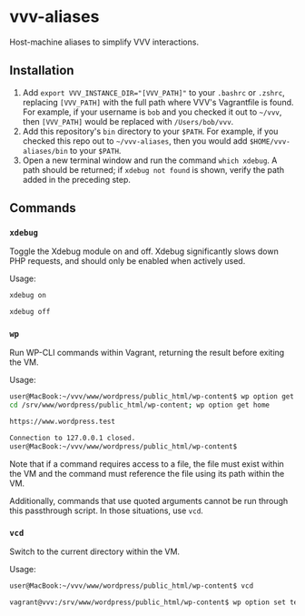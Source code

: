 # vvv-aliases
Host-machine aliases to simplify VVV interactions.

## Installation

1. Add `export VVV_INSTANCE_DIR="[VVV_PATH]"` to your `.bashrc` or `.zshrc`, replacing `[VVV_PATH]` with the full path where VVV's Vagrantfile is found. For example, if your username is `bob` and you checked it out to `~/vvv`, then `[VVV_PATH]` would be replaced with `/Users/bob/vvv`.
1. Add this repository's `bin` directory to your `$PATH`. For example, if you checked this repo out to `~/vvv-aliases`, then you would add `$HOME/vvv-aliases/bin` to your `$PATH`.
1. Open a new terminal window and run the command `which xdebug`. A path should be returned; if `xdebug not found` is shown, verify the path added in the preceding step.

## Commands

### `xdebug`

Toggle the Xdebug module on and off. Xdebug significantly slows down PHP requests, and should only be enabled when actively used.

Usage:

```bash
xdebug on

xdebug off
```

### `wp`

Run WP-CLI commands within Vagrant, returning the result before exiting the VM.

Usage:

```bash
user@MacBook:~/vvv/www/wordpress/public_html/wp-content$ wp option get home
cd /srv/www/wordpress/public_html/wp-content; wp option get home

https://www.wordpress.test

Connection to 127.0.0.1 closed.
user@MacBook:~/vvv/www/wordpress/public_html/wp-content$
```

Note that if a command requires access to a file, the file must exist within the VM and the command must reference the file using its path within the VM.

Additionally, commands that use quoted arguments cannot be run through this passthrough script. In those situations, use `vcd`.

### `vcd`

Switch to the current directory within the VM.

Usage:

```bash
user@MacBook:~/vvv/www/wordpress/public_html/wp-content$ vcd

vagrant@vvv:/srv/www/wordpress/public_html/wp-content$ wp option set test --format=json '{"1":true,"2":false}'

```
